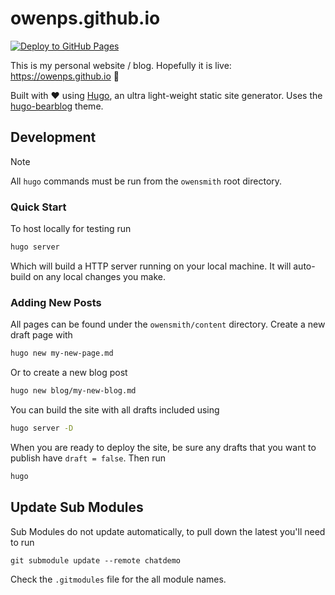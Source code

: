 # owenps.github.io

[![Deploy to GitHub Pages](https://github.com/owenps/owenps.github.io/actions/workflows/hugo.yml/badge.svg)](https://github.com/owenps/owenps.github.io/actions/workflows/hugo.yml)

This is my personal website / blog. Hopefully it is live: https://owenps.github.io 🚀

Built with ❤︎ using [Hugo](https://gohugo.io/), an ultra light-weight static site generator. Uses the [hugo-bearblog](https://github.com/janraasch/hugo-bearblog) theme.

## Development

> [!NOTE]  
> All `hugo` commands must be run from the `owensmith` root directory.

### Quick Start

To host locally for testing run
```sh
hugo server
```

Which will build a HTTP server running on your local machine. It will auto-build on any local changes you make.

### Adding New Posts

All pages can be found under the `owensmith/content` directory. Create a new draft page with
```sh
hugo new my-new-page.md
```

Or to create a new blog post
```sh
hugo new blog/my-new-blog.md
```

You can build the site with all drafts included using 

```sh
hugo server -D
```

When you are ready to deploy the site, be sure any drafts that you want to publish have `draft = false`. Then run

```sh
hugo
```

## Update Sub Modules

Sub Modules do not update automatically, to pull down the latest you'll need to run 

```
git submodule update --remote chatdemo
```

Check the `.gitmodules` file for the all module names.



